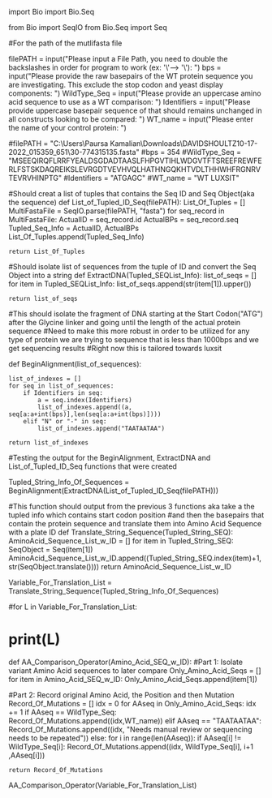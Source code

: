 import Bio
import Bio.Seq

from Bio import SeqIO
from Bio.Seq import Seq

#For the path of the mutlifasta file

filePATH = input("Please input a File Path, you need to double the backslashes in order for program to work (ex: '\\'--> '\\\'): ")
bps = input("Please provide the raw basepairs of the WT protein sequence you are investigating. This exclude the stop codon and yeast display components: ")
WildType_Seq = input("Please provide an uppercase amino acid sequence to use as a WT comparison: ")
Identifiers = input("Please provide uppercase basepair sequence of that should remains unchanged in all constructs looking to be compared: ")
WT_name = input("Please enter the name of your control protein: ")

#filePATH = "C:\\Users\\Paursa Kamalian\\Downloads\\DAVIDSHOULTZ10-17-2022_015359_651\\30-774315135.fasta"
#bps = 354
#WildType_Seq = "MSEEQIRQFLRRFYEALDSGDADTAASLFHPGVTIHLWDGVTFTSREEFREWFERLFSTSKDAQREIKSLEVRGDTVEVHVQLHATHNGQKHTVDLTHHWHFRGNRVTEVRVHINPTG"
#Identifiers = "ATGAGC"
#WT_name = "WT LUXSIT"




#Should creat a list of tuples that contains the Seq ID and Seq Object(aka the sequence)
def List_of_Tupled_ID_Seq(filePATH):
    List_Of_Tuples = []
    MultiFastaFile = SeqIO.parse(filePATH, "fasta")
    for seq_record in MultiFastaFile:
        ActualID = seq_record.id
        ActualBPs = seq_record.seq
        Tupled_Seq_Info = ActualID, ActualBPs
        List_Of_Tuples.append(Tupled_Seq_Info)
    
    return List_Of_Tuples



#Should isolate list of sequences from the tuple of ID and convert the Seq Object into a string
def ExtractDNA(Tupled_SEQList_Info):
    list_of_seqs = []
    for item in Tupled_SEQList_Info:
        list_of_seqs.append(str(item[1]).upper())

    return list_of_seqs

#This should isolate the fragment of DNA starting at the Start Codon("ATG") after the Glycine linker and going until the length of the actual protein sequence
#Need to make this more robust in order to be utilized for any type of protein we are trying to sequence that is less than 1000bps and we get sequencing results
#Right now this is tailored towards luxsit

def BeginAlignment(list_of_sequences):
    
    list_of_indexes = []
    for seq in list_of_sequences:
        if Identifiers in seq:
            a = seq.index(Identifiers)
            list_of_indexes.append((a, seq[a:a+int(bps)],len(seq[a:a+int(bps)])))
        elif "N" or "-" in seq:
            list_of_indexes.append("TAATAATAA")
            
    return list_of_indexes

#Testing the output for the BeginAlignment, ExtractDNA and List_of_Tupled_ID_Seq functions that were created

Tupled_String_Info_Of_Sequences = BeginAlignment(ExtractDNA(List_of_Tupled_ID_Seq(filePATH)))

#This function should output from the previous 3 functions aka take a the tupled info which contains start codon position 
#and then the basepairs that contain the protein sequence and translate them into Amino Acid Sequence with a plate ID
def Translate_String_Sequence(Tupled_String_SEQ):
    AminoAcid_Sequence_List_w_ID = []
    for item in Tupled_String_SEQ:
        SeqObject = Seq(item[1])
        AminoAcid_Sequence_List_w_ID.append((Tupled_String_SEQ.index(item)+1,str(SeqObject.translate())))
    return AminoAcid_Sequence_List_w_ID


Variable_For_Translation_List = Translate_String_Sequence(Tupled_String_Info_Of_Sequences)

#for L in Variable_For_Translation_List:
#    print(L)
    

def AA_Comparison_Operator(Amino_Acid_SEQ_w_ID):
#Part 1: Isolate variant Amino Acid sequences to later compare
    Only_Amino_Acid_Seqs = []
    for item in Amino_Acid_SEQ_w_ID:
        Only_Amino_Acid_Seqs.append(item[1])

#Part 2: Record original Amino Acid, the Position and then Mutation        
    Record_Of_Mutations = []
    idx = 0
    for AAseq in Only_Amino_Acid_Seqs:
        idx += 1
        if AAseq == WildType_Seq:
            Record_Of_Mutations.append((idx,WT_name))
        elif AAseq == "TAATAATAA":
            Record_Of_Mutations.append((idx, "Needs manual review or sequencing needs to be repeated"))
        else:
            for i in range(len(AAseq)):
                if AAseq[i] != WildType_Seq[i]:
                    Record_Of_Mutations.append((idx, WildType_Seq[i], i+1 ,AAseq[i]))

    return Record_Of_Mutations
            
    
AA_Comparison_Operator(Variable_For_Translation_List)

